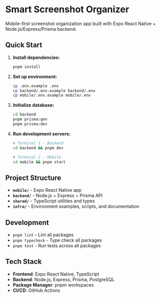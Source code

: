# Smart Screenshot Organizer

Mobile-first screenshot organization app built with Expo React Native + Node.js/Express/Prisma backend.

## Quick Start

1. **Install dependencies:**
   ```bash
   pnpm install
   ```

2. **Set up environment:**
   ```bash
   cp .env.example .env
   cp backend/.env.example backend/.env
   cp mobile/.env.example mobile/.env
   ```

3. **Initialize database:**
   ```bash
   cd backend
   pnpm prisma:gen
   pnpm prisma:dev
   ```

4. **Run development servers:**
   ```bash
   # Terminal 1 - Backend
   cd backend && pnpm dev
   
   # Terminal 2 - Mobile
   cd mobile && pnpm start
   ```

## Project Structure

- **`mobile/`** - Expo React Native app
- **`backend/`** - Node.js + Express + Prisma API
- **`shared/`** - TypeScript utilities and types
- **`infra/`** - Environment examples, scripts, and documentation

## Development

- `pnpm lint` - Lint all packages
- `pnpm typecheck` - Type check all packages
- `pnpm test` - Run tests across all packages

## Tech Stack

- **Frontend**: Expo React Native, TypeScript
- **Backend**: Node.js, Express, Prisma, PostgreSQL
- **Package Manager**: pnpm workspaces
- **CI/CD**: GitHub Actions
